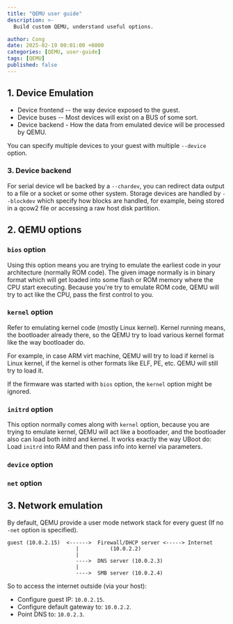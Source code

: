 ```yaml
---
title: "QEMU user guide"
description: >-
  Build custom QEMU, understand useful options.

author: Cong
date: 2025-02-19 00:01:00 +0800
categories: [QEMU, user-guide]
tags: [QEMU]
published: false
---
```


## 1. Device Emulation

- Device frontend -- the way device exposed to the guest.
- Device buses -- Most devices will exist on a BUS of some sort.
- Device backend - How the data from emulated device will be processed by QEMU.

You can specify multiple devices to your guest with multiple `--device` option.

### 3. Device backend

For serial device wll be backed by a `--chardev`, you can redirect data output to a file or a socket or some other system.
Storage devices are handled by `--blockdev` which specify how blocks are handled, for example, being stored in a qcow2 file or accessing a raw host disk partition.

## 2. QEMU options

### `bios` option

Using this option means you are trying to emulate the earliest code in your architecture (normally ROM code). The given image normally is in binary format which will get loaded into some flash or ROM memory where the CPU start executing. Because you're try to emulate ROM code, QEMU will try to act like the CPU, pass the first control to you.

### `kernel` option

Refer to emulating kernel code (mostly Linux kernel). Kernel running means, the bootloader already there, so the QEMU try to load various kernel format like the way bootloader do.

For example, in case ARM virt machine, QEMU will try to load if kernel is Linux kernel, if the kernel is other formats like ELF, PE, etc. QEMU will still try to load it.

If the firmware was started with `bios` option, the `kernel` option might be ignored.

### `initrd` option

This option normally comes along with `kernel` option, because you are trying to emulate kernel, QEMU will act like a bootloader, and the bootloader also can load both initrd and kernel. It works exactly the way UBoot do: Load `initrd` into RAM and then pass info into kernel via parameters.

### `device` option

### `net` option

## 3. Network emulation

By default, QEMU provide a user mode network stack for every guest (If no `-net` option is specified).

```text
guest (10.0.2.15)  <------>  Firewall/DHCP server <-----> Internet
                      |          (10.0.2.2)
                      |
                      ---->  DNS server (10.0.2.3)
                      |
                      ---->  SMB server (10.0.2.4)
```

So to access the internet outside (via your host):

- Configure guest IP: `10.0.2.15`.
- Configure default gateway to: `10.0.2.2`.
- Point DNS to: `10.0.2.3`.
